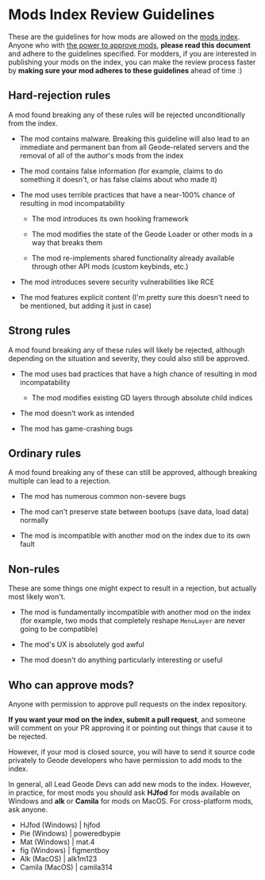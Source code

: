 # Mods Index Review Guidelines

These are the guidelines for how mods are allowed on the [mods index](https://github.com/geode-sdk/mods). Anyone who with [the power to approve mods](#who-can-approve-mods), **please read this document** and adhere to the guidelines specified. For modders, if you are interested in publishing your mods on the index, you can make the review process faster by **making sure your mod adheres to these guidelines** ahead of time :)

## Hard-rejection rules

A mod found breaking any of these rules will be rejected unconditionally from the index.

 * The mod contains malware. Breaking this guideline will also lead to an immediate and permanent ban from all Geode-related servers and the removal of all of the author's mods from the index

 * The mod contains false information (for example, claims to do something it doesn't, or has false claims about who made it)

 * The mod uses terrible practices that have a near-100% chance of resulting in mod incompatability

   * The mod introduces its own hooking framework

   * The mod modifies the state of the Geode Loader or other mods in a way that breaks them

   * The mod re-implements shared functionality already available through other API mods (custom keybinds, etc.)

 * The mod introduces severe security vulnerabilities like RCE

 * The mod features explicit content (I'm pretty sure this doesn't need to be mentioned, but adding it just in case)

## Strong rules

A mod found breaking any of these rules will likely be rejected, although depending on the situation and severity, they could also still be approved.

 * The mod uses bad practices that have a high chance of resulting in mod incompatability

   * The mod modifies existing GD layers through absolute child indices

 * The mod doesn't work as intended

 * The mod has game-crashing bugs

## Ordinary rules

A mod found breaking any of these can still be approved, although breaking multiple can lead to a rejection.

 * The mod has numerous common non-severe bugs

 * The mod can't preserve state between bootups (save data, load data) normally

 * The mod is incompatible with another mod on the index due to its own fault

## Non-rules

These are some things one might expect to result in a rejection, but actually most likely won't.

 * The mod is fundamentally incompatible with another mod on the index (for example, two mods that completely reshape `MenuLayer` are never going to be compatible)

 * The mod's UX is absolutely god awful

 * The mod doesn't do anything particularly interesting or useful

## Who can approve mods?

Anyone with permission to approve pull requests on the index repository.

**If you want your mod on the index, submit a pull request**, and someone will comment on your PR approving it or pointing out things that cause it to be rejected.

However, if your mod is closed source, you will have to send it source code privately to Geode developers who have permission to add mods to the index.

In general, all Lead Geode Devs can add new mods to the index. However, in practice, for most mods you should ask **HJfod** for mods available on Windows and **alk** or **Camila** for mods on MacOS. For cross-platform mods, ask anyone.

 * HJfod (Windows) | hjfod
 * Pie (Windows) | poweredbypie
 * Mat (Windows) | mat.4
 * fig (Windows) | figmentboy
 * Alk (MacOS) | alk1m123
 * Camila (MacOS) | camila314
